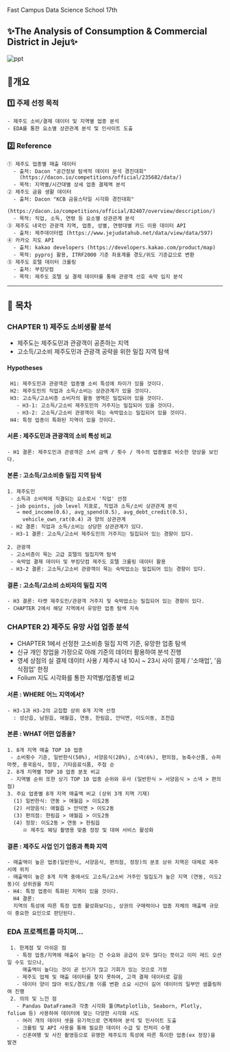 Fast Campus Data Science School 17th <EDA project>
## ✨The Analysis of Consumption & Commercial District in Jeju✨

![ppt](https://user-images.githubusercontent.com/71582831/115168106-cc00c900-a0f4-11eb-99c3-aa27a80c96b7.jpg)

## :pencil:개요
### 1️⃣ 주제 선정 목적
    - 제주도 소비/결제 데이터 및 지역별 업종 분석
    - EDA를 통한 요소별 상관관계 분석 및 인사이트 도출
  
### 2️⃣ Reference
    ① 제주도 업종별 매출 데이터
      - 출처: Dacon "공간정보 탐색적 데이터 분석 경진대회" 
        (https://dacon.io/competitions/official/235682/data/)
      - 목적: 지역별/시간대별 상세 업종 결제액 분석
    ② 제주도 금융 생활 데이터 
      - 출처: Dacon "KCB 금융스타일 시각화 경진대회"
        (https://dacon.io/competitions/official/82407/overview/description/) 
      - 목적: 직업, 소득, 연령 등 요소별 상관관계 분석
    ③ 제주도 내국인 관광객 지역, 업종, 성별, 연령대별 카드 이용 데이터 API 
      - 출처: 제주데이터랩 (https://www.jejudatahub.net/data/view/data/597)
    ④ 카카오 지도 API
      - 출처: kakao developers (https://developers.kakao.com/product/map)
      - 목적: pyproj 활용, ITRF2000 기준 좌표계를 경도/위도 기준값으로 변환
    ⑤ 제주도 호텔 데이터 크롤링
      - 출처: 부킹닷컴
      - 목적: 제주도 호텔 실 결제 데이터를 통해 관광객 선호 숙박 입지 분석 

---

## :page_with_curl: 목차

### CHAPTER 1) 제주도 소비생활 분석
  - 제주도는 제주도민과 관광객이 공존하는 지역
  - 고소득/고소비 제주도민과 관광객 공략을 위한 밀집 지역 탐색

#### Hypotheses

     H1: 제주도민과 관광객은 업종별 소비 특성에 차이가 있을 것이다.
     H2: 제주도민의 직업과 소득/소비는 상관관계가 있을 것이다.
     H3: 고소득/고소비층 소비자의 활동 영역은 밀집되어 있을 것이다.
       - H3-1: 고소득/고소비 제주도민의 거주지는 밀집되어 있을 것이다.
       - H3-2: 고소득/고소비 관광객이 묵는 숙박업소는 밀집되어 있을 것이다.
     H4: 특정 업종이 특화된 지역이 있을 것이다.
    
#### 서론 : 제주도민과 관광객의 소비 특성 비교
    - H1 결론: 제주도민과 관광객은 소비 금액 / 횟수 / 객수의 업종별로 비슷한 양상을 보인다.

#### 본론 : 고소득/고소비층 밀집 지역 탐색
    1. 제주도민
     - 소득과 소비력에 직결되는 요소로서 '직업' 선정
     - job points, job level 지표로, 직업과 소득/소비 상관관계 분석
       → med_income(0.6), avg_spend(0.5), avg_debt_credit(0.5),    
         vehicle_own_rat(0.4) 과 양의 상관관계
     - H2 결론: 직업과 소득/소비는 상당한 상관관계가 있다.
     - H3-1 결론: 고소득/고소비 제주도민의 거주지는 밀집되어 있는 경향이 있다.
  
    2. 관광객
     - 고소비층이 묵는 고급 호텔의 밀집지역 탐색
     - 숙박업 결제 데이터 및 부킹닷컴 제주도 호텔 크롤링 데이터 활용
     - H3-2 결론: 고소득/고소비 관광객이 묵는 숙박업소는 밀집되어 있는 경향이 있다.

#### 결론 : 고소득/고소비 소비자의 밀집 지역
    - H3 결론: 타켓 제주도민/관광객 거주지 및 숙박업소는 밀집되어 있는 경향이 있다.
    - CHAPTER 2에서 해당 지역에서 유망한 업종 탐색 지속

### CHAPTER 2) 제주도 유망 사업 업종 분석
  - CHAPTER 1에서 선정한 고소비층 밀집 지역 기준, 유망한 업종 탐색
  - 신규 개인 창업을 가정으로 아래 기준의 데이터 활용하여 분석 진행
  - 영세 상점의 실 결제 데이터 사용 / 제주시 내 10시 ~ 23시 사이 결제 / '소매업', '음식점업' 한정
  - Folium 지도 시각화를 통한 지역별/업종별 비교

#### 서론 : WHERE 어느 지역에서?
    - H3-1과 H3-2의 교집합 상위 8개 지역 선정
      : 성산읍, 남원읍, 애월읍, 연동, 한림읍, 안덕면, 이도이동, 조천읍

#### 본론 : WHAT 어떤 업종을?
    1. 8개 지역 매출 TOP 10 업종
     - 소비횟수 기준, 일반한식(50%), 서양음식(20%), 스넥(6%), 편의점, 농축수산품, 슈퍼마켓, 중국음식, 정장, 기타음료식품, 주점 순
    2. 8개 지역별 TOP 10 업종 분포 비교
     - 지역별 순위 또한 상기 TOP 10 업종 순위와 유사 (일반한식 > 서양음식 > 스넥 > 편의점)
    3. 주요 업종별 8개 지역 매출액 비교 (상위 3개 지역 기재)
      (1) 일반한식: 연동 > 애월읍 > 이도2동
      (2) 서양음식: 애월읍 > 안덕면 > 이도2동
      (3) 편의점: 한림읍 > 애월읍 > 이도2동
      (4) 정장: 이도2동 > 연동 > 한림읍
         ※ 제주도 웨딩 촬영용 맞춤 정장 및 대여 서비스 활성화

#### 결론 : 제주도 사업 인기 업종과 특화 지역
    - 매출액이 높은 업종(일반한식, 서양음식, 편의점, 정장)의 분포 상위 지역은 대체로 제주시에 위치
    - 매출액이 높은 8개 지역 중에서도 고소득/고소비 거주민 밀집도가 높은 지역 (연동, 이도2동)이 상위권을 차지
    - H4: 특정 업종이 특화된 지역이 있을 것이다.
      H4 결론: 
      지역의 특성에 따른 특정 업종 활성화보다는, 상권의 구매력이나 업종 자체의 매출액 규모이 중요한 요인으로 판단된다.
                

### EDA 프로젝트를 마치며...
     1. 한계점 및 아쉬운 점
       - 특정 업종/지역에 매출이 높다는 건 수요와 공급이 모두 많다는 뜻이고 이미 레드 오션일 수도 있으나,
         매출액이 높다는 것이 곧 인기가 많고 기회가 있는 것으로 가정
       - 제주도 업체 및 매출 데이터를 찾지 못하여, 고객 결제 데이터로 갈음
       - 데이터 양이 많아 위도/경도/동 이름 변환 소요 시간이 길어 데이터의 일부만 샘플링하여 진행
     2. 의의 및 느낀 점
       - Pandas DataFrame과 각종 시각화 툴(Matplotlib, Seaborn, Plotly, folium 등) 사용하여 데이터에 맞는 다양한 시각화 시도
       - 여러 개의 데이터 셋을 유기적으로 연계하여 분석 및 인사이트 도출
       - 크롤링 및 API 사용을 통해 필요한 데이터 수급 및 전처리 수행
       - 신혼여행 및 사진 촬영등으로 유명한 제주도의 특성에 따른 특이한 업종(ex 정장)을 발견